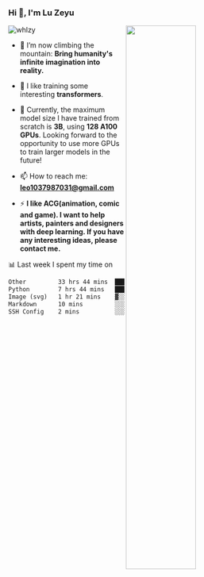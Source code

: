### Hi 👋, I'm Lu Zeyu

<img src="https://komarev.com/ghpvc/?username=whlzy&label=Profile%20views&color=0e75b6&style=flat" alt="whlzy" />
<img align="right" width="53%" src="https://github-readme-stats.vercel.app/api?username=whlzy&show_icons=true">

- 🔭 I’m now climbing the mountain: **Bring humanity's infinite imagination into reality.**

- 🌄 I like training some interesting **transformers**.

- 🌠 Currently, the maximum model size I have trained from scratch is **3B**, using **128 A100 GPUs**. Looking forward to the opportunity to use more GPUs to train larger models in the future!

- 📫 How to reach me: **leo1037987031@gmail.com**

- ⚡ **I like ACG(animation, comic and game). I want to help artists, painters and designers with deep learning. If you have any interesting ideas, please contact me.**

📊 Last week I spent my time on

<!--START_SECTION:waka-->

```txt
Other         33 hrs 44 mins  ███████████████████▓░░░░░   78.30 %
Python        7 hrs 44 mins   ████▒░░░░░░░░░░░░░░░░░░░░   17.96 %
Image (svg)   1 hr 21 mins    ▓░░░░░░░░░░░░░░░░░░░░░░░░   03.14 %
Markdown      10 mins         ░░░░░░░░░░░░░░░░░░░░░░░░░   00.39 %
SSH Config    2 mins          ░░░░░░░░░░░░░░░░░░░░░░░░░   00.11 %
```

<!--END_SECTION:waka-->


